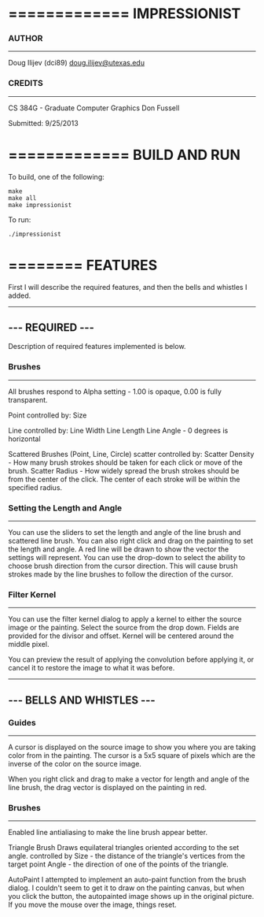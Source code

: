 =============
IMPRESSIONIST
=============

### AUTHOR
----------

Doug Ilijev (dci89)
doug.ilijev@utexas.edu


### CREDITS
-----------

CS 384G - Graduate Computer Graphics
Don Fussell

Submitted: 9/25/2013


=============
BUILD AND RUN
=============

To build, one of the following:

    make
    make all
    make impressionist

To run:

    ./impressionist


========
FEATURES
========

First I will describe the required features, and then the bells and whistles I added.


----------------
--- REQUIRED ---
----------------

Description of required features implemented is below.


### Brushes
-----------

All brushes respond to Alpha setting - 1.00 is opaque, 0.00 is fully transparent.

Point
    controlled by:
        Size

Line
    controlled by:
        Line Width
        Line Length
        Line Angle - 0 degrees is horizontal

Scattered Brushes (Point, Line, Circle)
    scatter controlled by:
        Scatter Density - How many brush strokes should be taken for each click or move of the brush.
        Scatter Radius - How widely spread the brush strokes should be from the center of the click.
            The center of each stroke will be within the specified radius.


### Setting the Length and Angle
--------------------------------

You can use the sliders to set the length and angle of the line brush and scattered line brush.
You can also right click and drag on the painting to set the length and angle.
    A red line will be drawn to show the vector the settings will represent.
You can use the drop-down to select the ability to choose brush direction from the cursor direction.
    This will cause brush strokes made by the line brushes to follow the direction of the cursor.

    
### Filter Kernel
-----------------

You can use the filter kernel dialog to apply a kernel to either the source image or the painting.
    Select the source from the drop down.
    Fields are provided for the divisor and offset.
    Kernel will be centered around the middle pixel.

You can preview the result of applying the convolution before applying it,
or cancel it to restore the image to what it was before.



--------------------------
--- BELLS AND WHISTLES ---
--------------------------


### Guides
----------

A cursor is displayed on the source image to show you where you are taking color from in the painting.
The cursor is a 5x5 square of pixels which are the inverse of the color on the source image.

When you right click and drag to make a vector for length and angle of the line brush, the drag vector
is displayed on the painting in red.


### Brushes
-----------

Enabled line antialiasing to make the line brush appear better.

Triangle Brush
    Draws equilateral triangles oriented according to the set angle.
    controlled by
        Size - the distance of the triangle's vertices from the target point
        Angle - the direction of one of the points of the triangle.

AutoPaint
    I attempted to implement an auto-paint function from the brush dialog.
    I couldn't seem to get it to draw on the painting canvas, but when you click the button,
    the autopainted image shows up in the original picture.
    If you move the mouse over the image, things reset.

